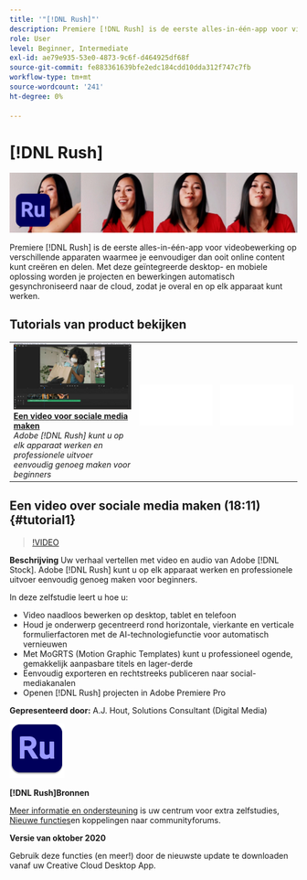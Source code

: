 ```yaml
---
title: '"[!DNL Rush]"'
description: Premiere [!DNL Rush] is de eerste alles-in-één-app voor videobewerking op verschillende apparaten waarmee je eenvoudiger dan ooit online content kunt creëren en delen
role: User
level: Beginner, Intermediate
exl-id: ae79e935-53e0-4873-9c6f-d464925df68f
source-git-commit: fe883361639bfe2edc184cdd10dda312f747c7fb
workflow-type: tm+mt
source-wordcount: '241'
ht-degree: 0%

---
```


# [!DNL Rush]

![Hoofdafbeelding van zelfstudie](../assets/Rush.jpg)

Premiere [!DNL Rush] is de eerste alles-in-één-app voor videobewerking op verschillende apparaten waarmee je eenvoudiger dan ooit online content kunt creëren en delen. Met deze geïntegreerde desktop- en mobiele oplossing worden je projecten en bewerkingen automatisch gesynchroniseerd naar de cloud, zodat je overal en op elk apparaat kunt werken.

## Tutorials van product bekijken

<table style="table-layout:fixed">
<tr>
 <td>
   <a href="rush.md#tutorial1">
      <img alt="Een video voor sociale media maken" src="../assets/rush_socialMediaAd_wood_thumbnail.jpg" />
   </a>
    <div>
   <a href="rush.md#tutorial1"><strong>Een video voor sociale media maken</strong></a>
    </div>
    <em>Adobe [!DNL Rush] kunt u op elk apparaat werken en professionele uitvoer eenvoudig genoeg maken voor beginners</em>
    <br>
  </td>
  <td>
    <img alt="Spacer" src="../assets/Whitespacer.png" />
    <div>
    <br>
  </td>
  <td>
    <img alt="Spacer" src="../assets/Whitespacer.png" />
    <div>
    <br>
  </td>
</tr>
</table>

## Een video over sociale media maken (18:11) {#tutorial1}

>[!VIDEO](https://video.tv.adobe.com/v/326900?hidetitle=true)

**Beschrijving**
Uw verhaal vertellen met video en audio van Adobe [!DNL Stock]. Adobe [!DNL Rush] kunt u op elk apparaat werken en professionele uitvoer eenvoudig genoeg maken voor beginners.

In deze zelfstudie leert u hoe u:
* Video naadloos bewerken op desktop, tablet en telefoon
* Houd je onderwerp gecentreerd rond horizontale, vierkante en verticale formulierfactoren met de AI-technologiefunctie voor automatisch vernieuwen
* Met MoGRTS (Motion Graphic Templates) kunt u professioneel ogende, gemakkelijk aanpasbare titels en lager-derde
* Eenvoudig exporteren en rechtstreeks publiceren naar social-mediakanalen
* Openen [!DNL Rush] projecten in Adobe Premiere Pro

**Gepresenteerd door:**
A.J. Hout, Solutions Consultant (Digital Media)

![Rush Logo](../assets/ru_appicon_96.png)

**[!DNL Rush]Bronnen**

[Meer informatie en ondersteuning](https://helpx.adobe.com/support/premiere-rush.html) is uw centrum voor extra zelfstudies, [Nieuwe functies](https://helpx.adobe.com/premiere-rush/user-guide.html/premiere-rush/help/whats-new.ug.html)en koppelingen naar communityforums.

**Versie van oktober 2020**

Gebruik deze functies (en meer!) door de nieuwste update te downloaden vanaf uw Creative Cloud Desktop App.
